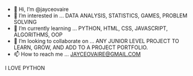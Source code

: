 - 👋 Hi, I’m @jayceovaire
- 👀 I’m interested in ... DATA ANALYSIS, STATISTICS, GAMES, PROBLEM SOLVING
- 🌱 I’m currently learning ... PYTHON, HTML, CSS, JAVASCRIPT, ALGORITHMS, OOP
- 💞️ I’m looking to collaborate on ... ANY JUNIOR LEVEL PROJECT TO LEARN, GROW, AND ADD TO A PROJECT PORTFOLIO.
- 📫 How to reach me ... JAYCEOVAIRE@GMAIL.COM

I LOVE PYTHON

<!---
jayceovaire/jayceovaire is a ✨ special ✨ repository because its `README.md` (this file) appears on your GitHub profile.
You can click the Preview link to take a look at your changes.
--->
